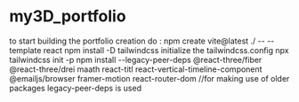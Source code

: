 # my3D_portfolio
to start building the portfolio creation do :
npm create vite@latest ./ -- --template react
npm install -D tailwindcss
initialize the tailwindcss.config
npx tailwindcss init -p
npm install --legacy-peer-deps @react-three/fiber @react-three/drei maath react-titl react-vertical-timeline-component @emailjs/browser framer-motion react-router-dom
//for making use of older packages legacy-peer-deps is used 
